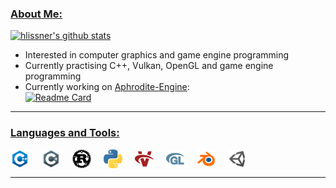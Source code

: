 <!-- List Of Websites-->
[blog]: https://npchitman.com
[Aphrodite]: https://github.com/npchitman/Aphrodite
[outlook]: mailto:npchitman@outlook.com
[reddit]: https://www.reddit.com/user/npchitman
[github]: https://www.github.com/npchitman
[gmail]: mailto:npchitmann@gmail.com

### <ins>About Me:</ins>
[![hlissner's github stats](https://github-readme-stats.vercel.app/api?username=npchitman&include_all_commits=true&show_icons=true&hide_title=true&hide_border=true&title_color=4F8CC9&text_color=9f9f9f&bg_color=00000000)](https://github.com/npchitman)

- Interested in computer graphics and game engine programming
- Currently practising C++, Vulkan, OpenGL and game engine programming
- Currently working on [Aphrodite-Engine][Aphrodite]:<br>
[![Readme Card](https://github-readme-stats.vercel.app/api/pin/?username=npchitman&repo=Aphrodite&hide_border=true&title_color=4F8CC9&text_color=9f9f9f&bg_color=00000000)][Aphrodite]


***

### <ins>Languages and Tools:</ins>

<img align="center" alt="npchitman|C++" width="30px" src="images/c++.png"/>&nbsp;&nbsp;&nbsp;&nbsp;
<img align="center" alt="npchitman|C#" width="30px" src="images/csharp.png"/>&nbsp;&nbsp;&nbsp;&nbsp;
<img align="center" alt="npchitman|Rust" width="30px" src="images/rust.png"/>&nbsp;&nbsp;&nbsp;&nbsp;
<img align="center" alt="npchitman|Python" width="30px" src="images/python.png"/>&nbsp;&nbsp;&nbsp;&nbsp;
<img align="center" alt="npchitman|Vulkan" width="30px" src="images/vulkan.png"/>&nbsp;&nbsp;&nbsp;&nbsp;
<img align="center" alt="npchitman|OpenGL" width="30px" src="images/opengl.png"/>&nbsp;&nbsp;&nbsp;&nbsp;
<img align="center" alt="npchitman|Blender" width="30px" src="images/blender.png"/>&nbsp;&nbsp;&nbsp;&nbsp;
<img align="center" alt="npchitman|Unity" width="30px" src="images/unity.png"/>&nbsp;&nbsp;&nbsp;&nbsp;

***
